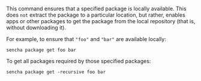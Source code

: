 This command ensures that a specified package is locally available. This does
`not` extract the package to a particular location, but rather, enables apps or
other packages to get the package from the local repository (that is, without
downloading it).

For example, to ensure that `"foo"` and `"bar"` are available locally:

    sencha package get foo bar

To get all packages required by those specified packages:

    sencha package get -recursive foo bar
